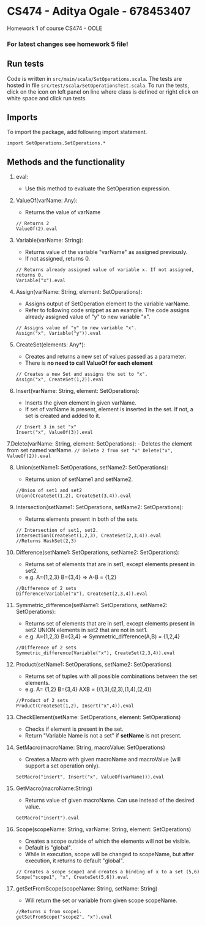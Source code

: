 # CS474 - Aditya Ogale - 678453407
Homework 1 of course CS474 - OOLE

### For latest changes see homework 5 file!

## Run tests
Code is written in ```src/main/scala/SetOperations.scala```. The tests are hosted in file ```src/test/scala/SetOperationsTest.scala```. To run the tests, click on the icon on left panel on line where class is defined or right click on white space and click run tests.

## Imports
To import the package, add following import statement.
```
import SetOperations.SetOperations.*
```

## Methods and the functionality
1. eval:
    - Use this method to evaluate the SetOperation expression.
 
2. ValueOf(varName: Any):
    - Returns the value of varName
    ```
    // Returns 2
    ValueOf(2).eval
    ```

3. Variable(varName: String):
    - Returns value of the variable "varName" as assigned previously.
    - If not assigned, returns 0.
    ```
    // Returns already assigned value of variable x. If not assigned, returns 0.
    Variable("x").eval
    ```

4. Assign(varName: String, element: SetOperations):
    - Assigns output of SetOperation element to the variable varName.
    - Refer to following code snippet as an example. The code assigns already assigned value of "y" to new variable "x".
    ```
    // Assigns value of "y" to new variable "x".
    Assign("x", Variable("y")).eval
    ```
    
5. CreateSet(elements: Any*):
    - Creates and returns a new set of values passed as a parameter. 
    - There is **no need to call ValueOf for each element**
    ```
    // Creates a new Set and assigns the set to "x".
    Assign("x", CreateSet(1,2)).eval
    ```
    
6. Insert(varName: String, element: SetOperations):
    -  Inserts the given element in given varName. 
    -  If set of varName is present, element is inserted in the set. If not, a set is created and added to it.
    ```
    // Insert 3 in set "x"
    Insert("x", ValueOf(3)).eval
    ```

7.Delete(varName: String, element: SetOperations):
    - Deletes the element from set named varName.
    ```
    // Delete 2 from set "x"
    Delete("x", ValueOf(2)).eval
    ```
    
8. Union(setName1: SetOperations, setName2: SetOperations):
    - Returns union of setName1 and setName2.
    ```
    //Union of set1 and set2
    Union(CreateSet(1,2), CreateSet(3,4)).eval
    ```
    
9. Intersection(setName1: SetOperations, setName2: SetOperations):
    - Returns elements present in both of the sets.
    ```
    // Intersection of set1, set2.
    Intersection(CreateSet(1,2,3), CreateSet(2,3,4)).eval
    //Returns HashSet(2,3)
    
10. Difference(setName1: SetOperations, setName2: SetOperations):
    - Returns set of elements that are in set1, except elements present in set2.
    - e.g. A={1,2,3} B={3,4} => A-B = {1,2}
    ```
    //Difference of 2 sets
    Difference(Variable("x"), CreateSet(2,3,4)).eval
    ```

11. Symmetric_difference(setName1: SetOperations, setName2: SetOperations):
    - Returns set of elements that are in set1, except elements present in set2 UNION elements in set2 that are not in set1.
    - e.g. A={1,2,3} B={3,4} => Symmetric_difference(A,B) = {1,2,4}
    ```
    //Difference of 2 sets
    Symmetric_difference(Variable("x"), CreateSet(2,3,4)).eval
    ```

12. Product(setName1: SetOperations, setName2: SetOperations)
    - Returns set of tuples with all possible combinations between the set elements.
    - e.g. A= {1,2} B={3,4} AXB = {(1,3),(2,3),(1,4),(2,4)}
    ```
    //Product of 2 sets
    Product(CreateSet(1,2), Insert("x",4)).eval
    ```
    
13. CheckElement(setName: SetOperations, element: SetOperations)
    - Checks if element is present in the set.
    - Return "Variable Name is not a set" if **setName** is not present.
    
14. SetMacro(macroName: String, macroValue: SetOperations)
    - Creates a Macro with given macroName and macroValue (will support a set operation only).
    ```
    SetMacro("insert", Insert("x", ValueOf(varName))).eval
    ```
    
15. GetMacro(macroName:String)
    - Returns value of given macroName. Can use instead of the desired value.
    ```
    GetMacro("insert").eval
    ```
    
16. Scope(scopeName: String, varName: String, element: SetOperations)
    - Creates a scope outside of which the elements will not be visible.
    - Default is "global".
    - While in execution, scope will be changed to scopeName, but after execution, it returns to default "global".
    ```
    // Creates a scope scope1 and creates a binding of x to a set (5,6)
    Scope("scope1", "x", CreateSet(5,6)).eval
    ```
    
17. getSetFromScope(scopeName: String, setName: String)
    - Will return the set or variable from given scope scopeName.
    ```
    //Returns x from scope1.
    getSetFromScope("scope2", "x").eval
    ```
    
  
